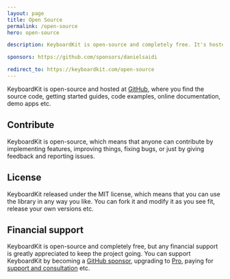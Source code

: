```yaml
---
layout: page
title: Open Source
permalink: /open-source
hero: open-source

description: KeyboardKit is open-source and completely free. It's hosted at GitHub and licensed under the MIT license.

sponsors: https://github.com/sponsors/danielsaidi

redirect_to: https://keyboardkit.com/open-source
---
```



KeyboardKit is open-source and hosted at [GitHub]({{site.github_url}}), where you find the source code, getting started guides, code examples, online documentation, demo apps etc.


## Contribute

KeyboardKit is open-source, which means that anyone can contribute by implementing features, improving things, fixing bugs, or just by giving feedback and reporting issues.


## License

KeyboardKit released under the MIT license, which means that you can use the library in any way you like. You can fork it and modify it as you see fit, release your own versions etc.


## Financial support

KeyboardKit is open-source and completely free, but any financial support is greatly appreciated to keep the project going. You can support KeyboardKit by becoming a [GitHub sponsor]({{page.sponsors}}), upgrading to [Pro](/pro), paying for [support and consultation](mailto:{{site.email}}?subject=Support) etc.